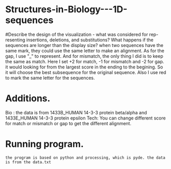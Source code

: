 # Structures-in-Biology---1D-sequences

#Describe the design of the visualization - what was considered for rep- resenting insertions, deletions, and substitutions? What happens if the sequences are longer than the display size?
    when two sequences have the same mark, they could use the same letter to make an alignment. As for the gap, I use "_" to represent. And for mismatch, the only thing I did is to keep the same as match.
    Here I set +2 for match, -1 for mismatch and -2 for gap. it would looking for from the largest score in the ending to the begining. So it will choose the best subsequence for the original sequence.
    Also I use red to mark the same letter for the sequences. 


# Additions.
Bio : the data is from 1433B_HUMAN	14-3-3 protein beta/alpha and 1433E_HUMAN	14-3-3 protein epsilon 
Tech: You can change different score for match or mismatch or gap to get the different alignment.

# Running  program.
    the program is based on python and processing, which is pyde. the data is from the data.txt
